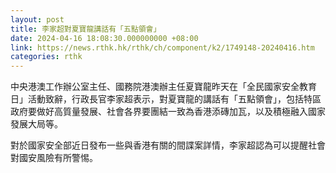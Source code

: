 ```yaml
---
layout: post
title: 李家超對夏寶龍講話有「五點領會」
date: 2024-04-16 18:08:30.000000000 +08:00
link: https://news.rthk.hk/rthk/ch/component/k2/1749148-20240416.htm
categories: rthk
---
```


中央港澳工作辦公室主任、國務院港澳辦主任夏寶龍昨天在「全民國家安全教育日」活動致辭，行政長官李家超表示，對夏寶龍的講話有「五點領會」，包括特區政府要做好高質量發展、社會各界要團結一致為香港添磚加瓦，以及積極融入國家發展大局等。

對於國家安全部近日發布一些與香港有關的間諜案詳情，李家超認為可以提醒社會對國安風險有所警惕。
